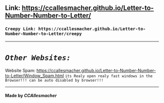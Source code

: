 ## Link: https://ccallesmacher.github.io/Letter-to-Number-Number-to-Letter/
### `Creepy Link: https://ccallesmacher.github.io/Letter-to-Number-Number-to-Letter/creepy`
----------
# ***`Other Websites:`***
Website Spam: https://ccallesmacher.github.io/Letter-to-Number-Number-to-Letter/Window_Spam.html `its Realy open realy fast windows in the Browser!!! can be auto disabled by browser!!!`

-----------

#### Made by _CCAllesmacher_
